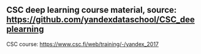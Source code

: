 ## CSC deep learning course material, source: https://github.com/yandexdataschool/CSC_deeplearning 
CSC course: https://www.csc.fi/web/training/-/yandex_2017 
